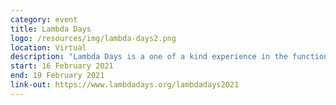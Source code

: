 ```yaml
---
category: event
title: Lambda Days
logo: /resources/img/lambda-days2.png
location: Virtual
description: "Lambda Days is a one of a kind experience in the functional world."
start: 16 February 2021
end: 19 February 2021
link-out: https://www.lambdadays.org/lambdadays2021
---
```

